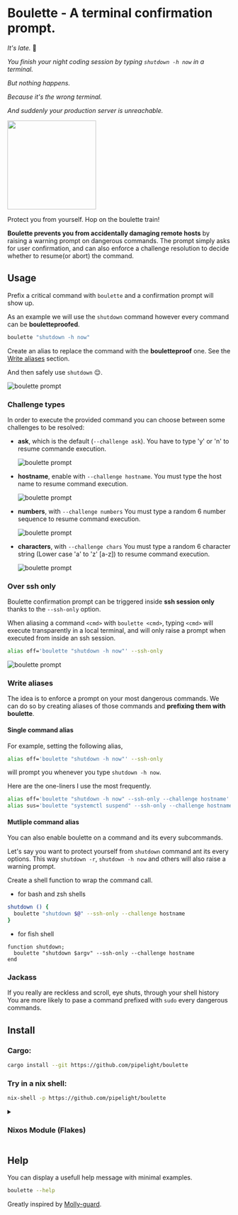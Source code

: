 # Boulette - A terminal confirmation prompt.

_It's late._ 🥱

_You finish your night coding session by typing `shutdown -h now` in a terminal._

_But nothing happens._

_Because it's the wrong terminal._

_And suddenly your production server is unreachable._

<img src="https://github.com/pipelight/boulette/blob/main/public/images/oh_la_boulette.jpg" width="200">

Protect you from yourself.
Hop on the boulette train!

**Boulette prevents you from accidentally damaging remote hosts**
by raising a warning prompt on dangerous commands.
The prompt simply asks for user confirmation,
and can also enforce a challenge resolution to decide whether to resume(or abort) the command.

## Usage

Prefix a critical command with `boulette` and a confirmation prompt will show up.

As an example we will use the `shutdown` command
however every command can be **bouletteproofed**.

```sh
boulette "shutdown -h now"
```

Create an alias to replace the command with the **bouletteproof** one.
See the [Write aliases](#write-aliases) section.

And then safely use `shutdown` 😌.

![boulette prompt](https://github.com/pipelight/boulette/blob/main/public/images/example_shutdown.png)

### Challenge types

In order to execute the provided command you can choose between some challenges to be resolved:

- **ask**, which is the default (`--challenge ask`). You have to type 'y' or 'n' to resume commande execution.

  ![boulette prompt](https://github.com/pipelight/boulette/blob/main/public/images/ask_challenge.png)

- **hostname**, enable with `--challenge hostname`. You must type the host name to resume command execution.

  ![boulette prompt](https://github.com/pipelight/boulette/blob/main/public/images/hostname_challenge.png)

- **numbers**, with `--challenge numbers` You must type a random 6 number sequence to resume command execution.

  ![boulette prompt](https://github.com/pipelight/boulette/blob/main/public/images/numbers_challenge.png)

- **characters**, with `--challenge chars` You must type a random 6 character string (Lower case 'a' to 'z' [a-z]) to resume command execution.

  ![boulette prompt](https://github.com/pipelight/boulette/blob/main/public/images/chars_challenge.png)

### Over ssh only

Boulette confirmation prompt can be triggered inside **ssh session only** thanks to the `--ssh-only` option.

When aliasing a command `<cmd>` with `boulette <cmd>`, typing `<cmd>` will execute transparently in a local terminal,
and will only raise a prompt when executed from inside an ssh session.

```sh
alias off='boulette "shutdown -h now"' --ssh-only
```

![boulette prompt](https://github.com/pipelight/boulette/blob/main/public/images/example_ssh.png)

### Write aliases

The idea is to enforce a prompt on your most dangerous commands.
We can do so by creating aliases of those commands
and **prefixing them with boulette**.

#### Single command alias

For example, setting the following alias,

```sh
alias off='boulette "shutdown -h now"' --ssh-only
```

will prompt you whenever you type `shutdown -h now`.

Here are the one-liners I use the most frequently.

```sh
alias off='boulette "shutdown -h now" --ssh-only --challenge hostname'
alias sus='boulette "systemctl suspend" --ssh-only --challenge hostname'
```

#### Mutliple command alias

You can also enable boulette on a command and its every subcommands.

Let's say you want to protect yourself from `shutdown` command ant its
every options.
This way `shutdown -r`, `shutdown -h now` and others will also raise a warning prompt.

Create a shell function to wrap the command call.

- for bash and zsh shells

```sh
shutdown () {
  boulette "shutdown $@" --ssh-only --challenge hostname
}
```

- for fish shell

```fish
function shutdown;
  boulette "shutdown $argv" --ssh-only --challenge hostname
end
```

### Jackass

If you really are reckless and scroll, eye shuts, through your shell history
You are more likely to pase a command prefixed with `sudo` every dangerous commands.

## Install

### Cargo:

```sh
cargo install --git https://github.com/pipelight/boulette

```

### Try in a nix shell:

```sh
nix-shell -p https://github.com/pipelight/boulette

```

<details close>
<summary><h3> Nixos Module (Flakes) </h3></summary>

Add the flake url to your inputs.

```nix
inputs.boulette.url = "github:pipelight/boulette";
```

```nix
imports = [
  inputs.boulette.nixosModules.default
  # or
  inputs.boulette.hmModules.default
];
```

Tweak the following options to your needs.

```nix
# default.nix AND/OR home.nix

services.boulette = {
  enable = true; # Will enable and install `boulette` to your path.
  enableZsh = true; # Optional: Will add guards for `shutdown` and `reboot` commands to your `zsh` interactive shell sessions.
  enableBash = true; # Optional: Will add guards for `shutdown` and `reboot` commands to your `bash` interactive shell sessions.
  enableFish = true; # Optional: Will add guards for `shutdown` and `reboot` commands to your `fish` interactive shell sessions.
  enableSudoWrapper = true; # Optional
  commands = ["shutdown" "reboot"]; # Optional
  challengeType = "hostname"; # Optional: Defaults to hostname. One of "ask" "hostname", or "numbers".
  sshOnly = true # Boolean, default is`true`. Optional: Boulette confirmation prompts will be triggerd inside ssh session only. Only effects the enable{zsh,bash,fish} options.
};
```

</details>

## Help

You can display a usefull help message with minimal examples.

```sh
boulette --help
```

Greatly inspired by [Molly-guard](https://salsa.debian.org/debian/molly-guard).
